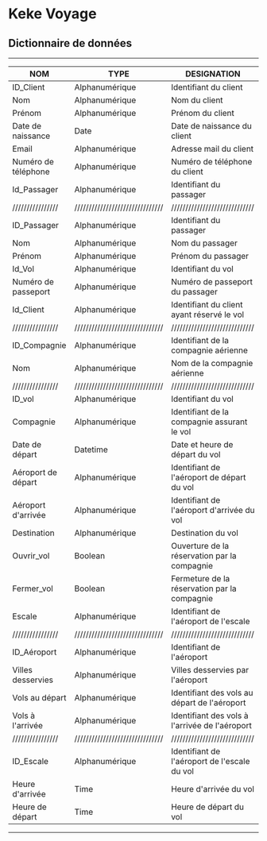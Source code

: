 # Keke Voyage

## Dictionnaire de données

---

|NOM             |TYPE                           |DESIGNATION                  |
|----------------|-------------------------------|-----------------------------|
|ID_Client       |Alphanumérique                 |Identifiant du client                 |
|Nom             |Alphanumérique                 |Nom du client                |
|Prénom          |Alphanumérique                 |Prénom du client             |
|Date de naissance             |Date                           |Date de naissance du client  |
|Email           |Alphanumérique                 |Adresse mail du client       |
|Numéro de téléphone       |Alphanumérique                 |Numéro de téléphone du client|
|Id_Passager      |Alphanumérique                 |Identifiant du passager|
|////////////////|///////////////////////////////|/////////////////////////////|
|ID_Passager      |Alphanumérique                 |Identifiant du passager                 |
|Nom             |Alphanumérique                 |Nom du passager                |
|Prénom          |Alphanumérique                 |Prénom du passager             |
|Id_Vol             |Alphanumérique                           |Identifiant du vol  |
|Numéro de passeport           |Alphanumérique                 |Numéro de passeport du passager       |
|Id_Client    |Alphanumérique                 |Identifiant du client ayant réservé le vol|
|////////////////|///////////////////////////////|/////////////////////////////|
|ID_Compagnie    |Alphanumérique|Identifiant de la compagnie aérienne|
|Nom             |Alphanumérique|Nom de la compagnie aérienne|
|////////////////|///////////////////////////////|/////////////////////////////|
|ID_vol          |Alphanumérique|Identifiant du vol|
|Compagnie       |Alphanumérique|Identifiant de la compagnie assurant le vol|
|Date de départ  |Datetime|Date et heure de départ du vol|
|Aéroport de départ|Alphanumérique|Identifiant de l'aéroport de départ du vol|
|Aéroport d'arrivée|Alphanumérique|Identifiant de l'aéroport d'arrivée du vol|
|Destination|Alphanumérique|Destination du vol|
|Ouvrir_vol      |Boolean|Ouverture de la réservation par la compagnie|
|Fermer_vol      |Boolean|Fermeture de la réservation par la compagnie|
|Escale          |Alphanumérique|Identifiant de l'aéroport de l'escale|
|////////////////|///////////////////////////////|/////////////////////////////|
|ID_Aéroport     |Alphanumérique|Identifiant de l'aéroport|
|Villes desservies|Alphanumérique|Villes desservies par l'aéroport|
|Vols au départ  |Alphanumérique|Identifiant des vols au départ de l'aéroport|
|Vols à l'arrivée|Alphanumérique|Identifiant des vols à l'arrivée de l'aéroport|
|////////////////|///////////////////////////////|/////////////////////////////|
|ID_Escale       |Alphanumérique|Identifiant de l'aéroport de l'escale du vol|
|Heure d'arrivée  |Time|Heure d'arrivée du vol|
|Heure de départ  |Time|Heure de départ du vol|

---
